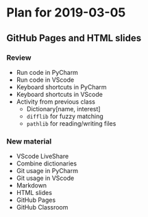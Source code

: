 # Plan for 2019-03-05


## GitHub Pages and HTML slides

### Review
- Run code in PyCharm
- Run code in VScode
- Keyboard shortcuts in PyCharm
- Keyboard shortcuts in VScode
- Activity from previous class
    - Dictionary[name, interest]
    - `difflib` for fuzzy matching
    - `pathlib` for reading/writing files

### New material
- VScode LiveShare
- Combine dictionaries
- Git usage in PyCharm
- Git usage in VScode
- Markdown
- HTML slides
- GitHub Pages
- GitHub Classroom


